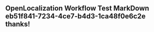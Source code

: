 <properties
ms.topic="hero-topic"
ms.test1="hero-topic"
ms.test2="test"/>


## OpenLocalization Workflow Test MarkDown eb51f841-7234-4ce7-b4d3-1ca48f0e6c2e thanks!



<!--HONumber=Aug16_HO5-->


